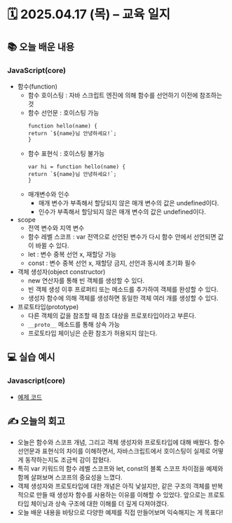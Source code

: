 # 🗓️ 2025.04.17 (목) – 교육 일지

## 📚 오늘 배운 내용

### JavaScript(core)

- 함수(function)
  - 함수 호이스팅 : 자바 스크립트 엔진에 의해 함수를 선언하기 이전에 참조하는 것
  - 함수 선언문 : 호이스팅 가능
    ```
    function hello(name) {
    return `${name}님 안녕하세요!`;
    }
    ```
  - 함수 표현식 : 호이스팅 불가능
    ```
    var hi = function hello(name) {
    return `${name}님 안녕하세요!`;
    }
    ```
  - 매개변수와 인수
    - 매개 변수가 부족해서 할당되지 않은 매개 변수의 값은 undefined이다.
    - 인수가 부족해서 할당되지 않은 매개 변수의 값은 undefined이다.
- scope
  - 전역 변수와 지역 변수
  - 함수 레벨 스코프 : var 전역으로 선언된 변수가 다시 함수 안에서 선언되면 값이 바뀔 수 있다.
  - let : 변수 중복 선언 x, 재할당 가능
  - const : 변수 중복 선언 x, 재할당 금지, 선언과 동시에 초기화 필수
- 객체 생성자(object constructor)
  - new 연산자를 통해 빈 객체를 생성할 수 있다.
  - 빈 객체 생성 이후 프로퍼티 또는 메소드를 추가하여 객체를 완성할 수 있다.
  - 생성자 함수에 의해 객체를 생성하면 동일한 객체 여러 개를 생성할 수 있다.
- 프로토타입(prototype)
  - 다른 객체의 값을 참조할 때 참조 대상을 프로포타입이라고 부른다.
  - `__proto__` 메소드를 통해 상속 가능
  - 프로토타입 체이닝은 순환 참조가 허용되지 않는다.

## 💻 실습 예시

### Javascript(core)

- [예제 코드](<../03_javascipt(core)/practice>)

## ✍️ 오늘의 회고

- 오늘은 함수와 스코프 개념, 그리고 객체 생성자와 프로토타입에 대해 배웠다.
  함수 선언문과 표현식의 차이를 이해하면서, 자바스크립트에서 호이스팅이 실제로 어떻게 동작하는지도 조금씩 감이 잡혔다.
- 특히 var 키워드의 함수 레벨 스코프와 let, const의 블록 스코프 차이점을 예제와 함께 살펴보며 스코프의 중요성을 느꼈다.
- 객체 생성자와 프로토타입에 대한 개념은 아직 낯설지만, 같은 구조의 객체를 반복적으로 만들 때 생성자 함수를 사용하는 이유를 이해할 수 있었다. 앞으로는 프로토타입 체이닝과 상속 구조에 대한 이해를 더 깊게 다져야겠다.
- 오늘 배운 내용을 바탕으로 다양한 예제를 직접 만들어보며 익숙해지는 게 목표다!
